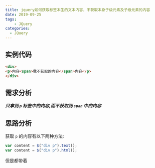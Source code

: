 ```yaml
---
title: jquery如何获取标签本生的文本内容，不获取本身子级元素及子级元素的内容
date: 2019-09-25
tags:
    - JQuery
categories:
  - JQuery
---
```


## 实例代码

```html
<div>
<p>内容<span>我不获取的内容</span>内容</p>
</div>

```

## 需求分析

***只拿到 `p` 标签中的内容,而不获取到 `span` 中的内容***

## 思路分析

获取 `p` 的内容有以下两种方法:
```javascript
var content = $("div p").text();
var content = $("div p").html();
```

但是都带着
